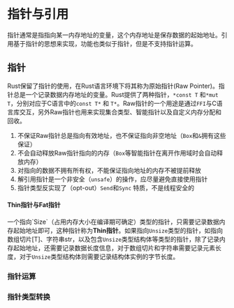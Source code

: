 # 指针与引用

指针通常是指指向某一内存地址的变量，这个内存地址是保存数据的起始地址。引用基于指针的思想来实现，功能也类似于指针，但是不支持指针运算。

## 指针

Rust保留了指针的使用，在Rust语言环境下将其称为原始指针\(Raw Pointer\)。指针总是一个记录数据内存地址的变量。Rust提供了两种指针，`*const T` 和`*mut T`，分别对应于C语言中的`const T*` 和 `T*`。Raw指针的一个用途是通过`FFI`与C语言库交互，另外Raw指针也用来实现集合类型、智能指针以及自定义内存分配和回收。

1. 不保证Raw指针总是指向有效地址，也不保证指向非空地址（`Box`和`&`拥有这些保证）
2. 不会自动释放Raw指针指向的内存（`Box`等智能指针在离开作用域时会自动释放内存）
3. 对指向的数据不拥有所有权，不能保证指向地址的内存不被提前释放
4. 解引用指针是一个非安全（`unsafe`）的操作，应尽量避免直接使用指针
5. 指针类型反实现了（opt-out）`Send`和`Sync` 特质，不是线程安全的

#### Thin指针与Fat指针

一个指向\`Size\`（占用内存大小在编译期可确定）类型的指针，只需要记录数据内存起始地址即可，这种指针称为**Thin指针**。如果指向`Unsize`类型的指针，如指向数组切片\[T\]、字符串str，以及包含`Unsize`类型结构体等类型的指针，除了记录内存起始地址，还需要记录数据长度信息，对于数组切片和字符串需要记录元素长度，对于`Unsize`类型结构体则需要记录结构体实例的字节长度。

### 指针运算



### 指针类型转换

